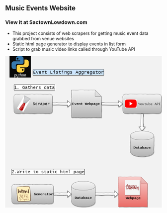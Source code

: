 ## Music Events Website
### View it at  SactownLowdown.com

- This project consists of  web scrapers for getting music event data grabbed from venue websites
- Static html page generator to display events in list form
- Script to grab music video links called through YouTube API

![Diagram](https://github.com/Deserlo/Events-with-Youtube-aggregator/blob/master/Stld.png)
